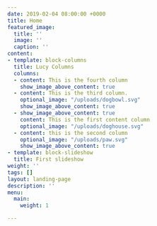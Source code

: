 ```yaml
---
date: 2019-02-04 08:00:00 +0000
title: Home
featured_image:
  title: ''
  image: ''
  caption: ''
content:
- template: block-columns
  title: Lucy Columns
  columns:
  - content: This is the fourth column
    show_image_above_content: true
  - content: This is the third column.
    optional_image: "/uploads/dogbowl.svg"
    show_image_above_content: true
  - show_image_above_content: true
    content: This is the first content column
    optional_image: "/uploads/doghouse.svg"
  - content: this is the second column
    optional_image: "/uploads/paw.svg"
    show_image_above_content: true
- template: block-slideshow
  title: First slideshow
weight: ''
tags: []
layout: landing-page
description: ''
menu:
  main:
    weight: 1

---
```

